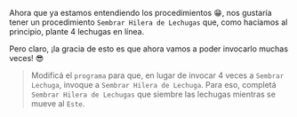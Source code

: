<gs-attire attire-url="https://raw.githubusercontent.com/MumukiProject/mumuki-guia-gobstones-procedimientos-kids/master/assets/attires/config.json"> </gs-attire> <gs-toolbox toolbox-url="https://raw.githubusercontent.com/MumukiProject/mumuki-guia-gobstones-procedimientos-kids/master/assets/toolbox_1553288414373.xml"></gs-toolbox>

Ahora que ya estamos entendiendo los procedimientos :grin:, nos gustaría tener un procedimiento `Sembrar Hilera de Lechugas` que, como hacíamos al principio, plante 4 lechugas en línea.

Pero claro, ¡la gracia de esto es que ahora vamos a poder invocarlo muchas veces! :sunglasses:

> Modificá el `programa` para que, en lugar de invocar 4 veces a `Sembrar Lechuga`, invoque a `Sembrar Hilera de Lechuga`. Para eso, completá `Sembrar Hilera de Lechugas` que siembre las lechugas mientras se mueve al `Este`.
